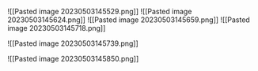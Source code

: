 ![[Pasted image 20230503145529.png]]
![[Pasted image 20230503145624.png]]
![[Pasted image 20230503145659.png]]
![[Pasted image 20230503145718.png]]

![[Pasted image 20230503145739.png]]

![[Pasted image 20230503145850.png]]
